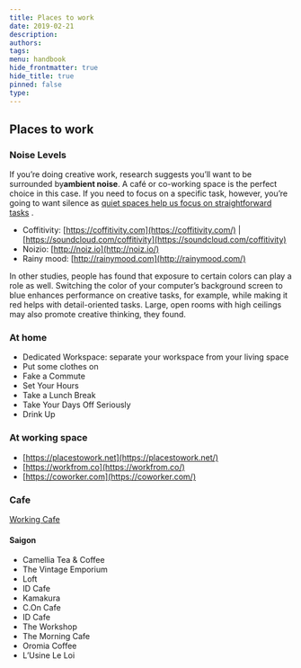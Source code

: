 ```yaml
---
title: Places to work
date: 2019-02-21
description: 
authors: 
tags: 
menu: handbook
hide_frontmatter: true
hide_title: true
pinned: false
type:
---
```

## Places to work
### Noise Levels
If you’re doing creative work, research suggests you’ll want to be surrounded by**ambient noise**. A café or co-working space is the perfect choice in this case.
If you need to focus on a specific task, however, you’re going to want silence as [quiet spaces help us focus on straightforward tasks](http://well.blogs.nytimes.com/2013/06/21/how-the-hum-of-a-coffee-shop-can-boost-creativity/) .

* Coffitivity:  [https://coffitivity.com](https://coffitivity.com/)  |  [https://soundcloud.com/coffitivity](https://soundcloud.com/coffitivity) 
* Noizio:  [http://noiz.io](http://noiz.io/) 
* Rainy mood:  [http://rainymood.com](http://rainymood.com/) 

In other studies, people has found that exposure to certain colors can play a role as well. Switching the color of your computer’s background screen to blue enhances performance on creative tasks, for example, while making it red helps with detail-oriented tasks. Large, open rooms with high ceilings may also promote creative thinking, they found.

### At home
* Dedicated Workspace: separate your workspace from your living space
* Put some clothes on
* Fake a Commute
* Set Your Hours
* Take a Lunch Break
* Take Your Days Off Seriously
* Drink Up

### At working space
* [https://placestowork.net](https://placestowork.net/) 
* [https://workfrom.co](https://workfrom.co/) 
* [https://coworker.com](https://coworker.com/) 

### Cafe
[Working Cafe](https://www.notion.so/943409144680499da1a5a21993b33170) 

#### Saigon
* Camellia Tea & Coffee
* The Vintage Emporium
* Loft
* ID Cafe
* Kamakura
* C.On Cafe
* ID Cafe
* The Workshop
* The Morning Cafe
* Oromia Coffee
* L’Usine Le Loi